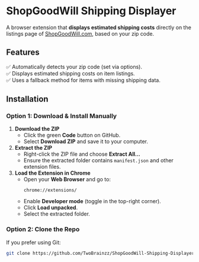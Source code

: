 # ShopGoodWill Shipping Displayer  
A browser extension that **displays estimated shipping costs** directly on the listings page of [ShopGoodWill.com](https://www.shopgoodwill.com), based on your zip code.  

## Features  
✅ Automatically detects your zip code (set via options).  
✅ Displays estimated shipping costs on item listings.  
✅ Uses a fallback method for items with missing shipping data.  

## Installation  
### Option 1: Download & Install Manually  
1. **Download the ZIP**  
   - Click the green **Code** button on GitHub.  
   - Select **Download ZIP** and save it to your computer.  
2. **Extract the ZIP**  
   - Right-click the ZIP file and choose **Extract All...**  
   - Ensure the extracted folder contains `manifest.json` and other extension files.  
3. **Load the Extension in Chrome**  
   - Open your **Web Browser** and go to:  
     ```
     chrome://extensions/
     ```
   - Enable **Developer mode** (toggle in the top-right corner).  
   - Click **Load unpacked**.  
   - Select the extracted folder.  

### Option 2: Clone the Repo  
If you prefer using Git:  
```bash
git clone https://github.com/TwoBrainzz/ShopGoodWill-Shipping-Displayer.git
